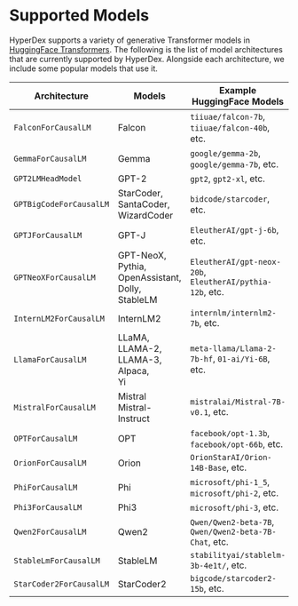 # Supported Models

HyperDex supports a variety of generative Transformer models in [HuggingFace Transformers](https://huggingface.co/models). The following is the list of model architectures that are currently supported by HyperDex. Alongside each architecture, we include some popular models that use it.

|Architecture|Models|Example HuggingFace Models|Hybrid Support|
|-|-|-|-|
|`FalconForCausalLM`      |Falcon                                                       |`tiiuae/falcon-7b`, `tiiuae/falcon-40b`, etc.            |X  |
|`GemmaForCausalLM`       |Gemma                                                        |`google/gemma-2b`, `google/gemma-7b`, etc.               |X  |
|`GPT2LMHeadModel`        |GPT-2                                                        |`gpt2`, `gpt2-xl`, etc.                                  |O  |
|`GPTBigCodeForCausalLM`  |StarCoder, SantaCoder, WizardCoder                           |`bidcode/starcoder`, etc.                                |X  |
|`GPTJForCausalLM`        |GPT-J                                                        |`EleutherAI/gpt-j-6b`, etc.                              |X  |
|`GPTNeoXForCausalLM`     |GPT-NeoX,<br>Pythia,<br>OpenAssistant,<br>Dolly,<br>StableLM |`EleutherAI/gpt-neox-20b`, `EleutherAI/pythia-12b`, etc. |X  |
|`InternLM2ForCausalLM`   |InternLM2                                                    |`internlm/internlm2-7b`, etc.                            |X  |
|`LlamaForCausalLM`       |LLaMA,<br>LLAMA-2,<br>LLAMA-3,<br>Alpaca,<br>Yi              |`meta-llama/Llama-2-7b-hf`, `01-ai/Yi-6B`, etc.          |O  |
|`MistralForCausalLM`     |Mistral<br>Mistral-Instruct                                  |`mistralai/Mistral-7B-v0.1`, etc.                        |X  |
|`OPTForCausalLM`         |OPT                                                          |`facebook/opt-1.3b`, `facebook/opt-66b`, etc.            |O  |
|`OrionForCausalLM`       |Orion                                                        |`OrionStarAI/Orion-14B-Base`, etc.                       |X  |
|`PhiForCausalLM`         |Phi                                                          |`microsoft/phi-1_5`, `microsoft/phi-2`, etc.             |X  |
|`Phi3ForCausalLM`        |Phi3                                                         |`microsoft/phi-3`, etc.                                  |O  |
|`Qwen2ForCausalLM`       |Qwen2                                                        |`Qwen/Qwen2-beta-7B`, `Qwen/Qwen2-beta-7B-Chat`, etc.    |X  |
|`StableLmForCausalLM`    |StableLM                                                     |`stabilityai/stablelm-3b-4e1t/`, etc.                    |X  |
|`StarCoder2ForCausalLM`  |StarCoder2                                                   |`bigcode/starcoder2-15b`, etc.                           |X  |